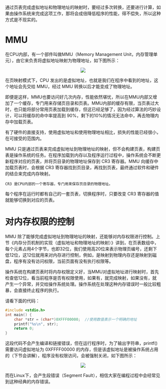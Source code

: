 通过页表完成虚拟地址和物理地址的映射时，要经过多次转换，还要进行计算，如果由操作系统来完成这项工作，那将会成倍降低程序的性能，得不偿失，所以这种方式是不现实的。

# MMU

在CPU内部，有一个部件叫做MMU（Memory Management Unit，内存管理单元），由它来负责将虚拟地址映射为物理地址，如下图所示：

<div align="center"><img src="https://cdn.jsdelivr.net/gh/lcekold/blogimage@main/c++note/52.jpg"></div>

在页映射模式下，CPU 发出的是虚拟地址，也就是我们在程序中看到的地址，这个地址会先交给 MMU，经过 MMU 转换以后才能变成了物理地址。

即便是这样，MMU也要访问好几次内存，性能依然堪忧，所以在MMU内部又增加了一个缓存，专门用来存储页目录和页表。MMU内部的缓存有限，当页表过大时，也只能将部分常用页表加载到缓存，但这已经足够了，因为经过算法的巧妙设计，可以将缓存的命中率提高到 90%，剩下的10%的情况无法命中，再去物理内存中加载页表。

有了硬件的直接支持，使用虚拟地址和使用物理地址相比，损失的性能已经很小，在可接受的范围内。

MMU 只是通过页表来完成虚拟地址到物理地址的映射，但不会构建页表，构建页表是操作系统的任务。在程序加载到内存以及程序运行过程中，操作系统会不断更新程序对应的页表，并将页目录的物理地址保存到 CR3 寄存器。MMU 向缓存中加载页表时，会根据 CR3 寄存器找到页目录，再找到页表，最终通过软件和硬件的结合来完成内存映射。

    CR3 是CPU内部的一个寄存器，专门用来保存页目录的物理地址。

每个程序在运行时都有自己的一套页表，切换程序时，只要改变 CR3 寄存器的值就能够切换到对应的页表。

# 对内存权限的控制

MMU 除了能够完成虚拟地址到物理地址的映射，还能够对内存权限进行控制。上节《内存分页机制的实现（虚拟地址和物理地址的映射）》讲到，在页表数组中，每个元素占用4个字节，也即32位，我们使用高20位来表示物理页编号，还剩下低12位，这12位就用来对内存进行控制，例如，是映射到物理内存还是映射到磁盘，程序有没有访问权限，当前页面有没有执行权限等。

操作系统在构建页表时将内存权限定义好，当MMU对虚拟地址进行映射时，首先检查低12位，看当前程序是否有权限使用，如果有，就完成映射，如果没有，就产生一个异常，并交给操作系统处理。操作系统在处理这种内存错误时一般比较粗暴，会直接终止程序的执行。

请看下面的代码：

```c
#include <stdio.h>
int main() {
    char *str = (char*)0XFFF00000;  //使用数值表示一个明确的地址
    printf("%s\n", str);
    return 0;
}
```

这段代码不会产生编译和链接错误，但在运行程序时，为了输出字符串，printf() 需要访问虚拟地址为 0XFFFF00000 的内存，但是该虚拟地址是被操作系统占用的（下节会讲解），程序没有权限访问，会被强制关闭，如下图所示：

<div align="center"><img src="https://cdn.jsdelivr.net/gh/lcekold/blogimage@main/c++note/32.png"></div>

而在Linux下，会产生段错误（Segment Fault），相信大家在编程过程中会经常见到这种经典的内存错误。
